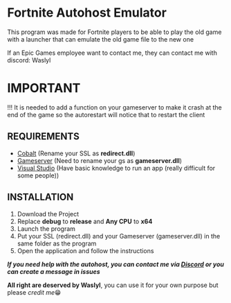 # Fortnite Autohost Emulator

This program was made for Fortnite players to be able to play the old game with a launcher that can emulate the old game file to the new one

If an Epic Games employee want to contact me, they can contact me with discord: Waslyl

# IMPORTANT
!!! It is needed to add a function on your gameserver to make it crash at the end of the game so the autorestart will notice that to restart the client

## REQUIREMENTS
- [Cobalt](https://github.com/Milxnor/Cobalt/tree/main) (Rename your SSL as **redirect.dll**)
- [Gameserver](https://github.com/Milxnor/Project-Reboot-3.0) (Need to rename your gs as **gameserver.dll**)
- [Visual Studio](https://visualstudio.microsoft.com/fr/thank-you-downloading-visual-studio/?sku=Community&channel=Release&version=VS2022&source=VSLandingPage&cid=2030&passive=false) (Have basic knowledge to run an app (really difficult for some people))

## INSTALLATION

1. Download the Project
2. Replace **debug** to **release** and **Any CPU** to **x64**
3. Launch the program
4. Put your SSL (redirect.dll) and your Gameserver (gameserver.dll) in the same folder as the program
5. Open the application and follow the instructions

***If you need help with the autohost, you can contact me via [Discord](https://discord.gg/galaxiafn-1141260363715854336) or you can create a message in issues***

**All right are deserved by Waslyl**, you can use it for your own purpose but please *credit me*😁
